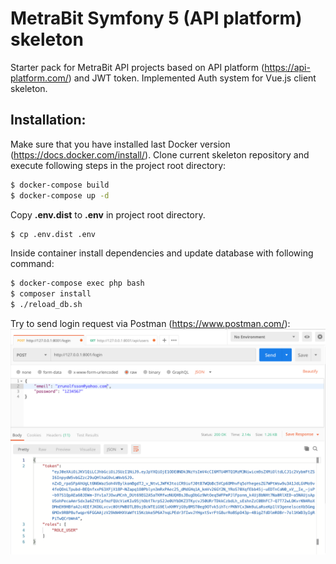 # MetraBit Symfony 5 (API platform) skeleton

Starter pack for MetraBit API projects based on API platform (https://api-platform.com/) and JWT token. Implemented Auth system for Vue.js client skeleton.

## Installation:
Make sure that you have installed last Docker version (https://docs.docker.com/install/). Clone current skeleton repository and execute following steps in the project root directory: 
```sh
$ docker-compose build
$ docker-compose up -d
```
Copy **.env.dist** to **.env** in project root directory.
```sh
$ cp .env.dist .env
```
Inside container install dependencies and update database with following command:
```sh
$ docker-compose exec php bash
$ composer install
$ ./reload_db.sh
```
Try to send login request via Postman (https://www.postman.com/):
![Login example](demo/login-example.png)
